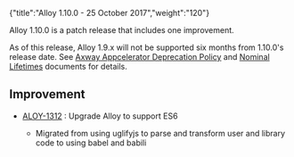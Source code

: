 {"title":"Alloy 1.10.0 - 25 October 2017","weight":"120"}

Alloy 1.10.0 is a patch release that includes one improvement.

As of this release, Alloy 1.9.x will not be supported six months from 1.10.0's release date. See [Axway Appcelerator Deprecation Policy](/docs/appc/AMPLIFY_Appcelerator_Services_Overview/Axway_Appcelerator_Deprecation_Policy/) and [Nominal Lifetimes](/docs/appc/AMPLIFY_Appcelerator_Services_Overview/Axway_Appcelerator_Product_Lifecycle/#nominal-lifetimes) documents for details.

## Improvement

* [ALOY-1312](https://jira.appcelerator.org/browse/ALOY-1312) : Upgrade Alloy to support ES6

    * Migrated from using uglifyjs to parse and transform user and library code to using babel and babili

